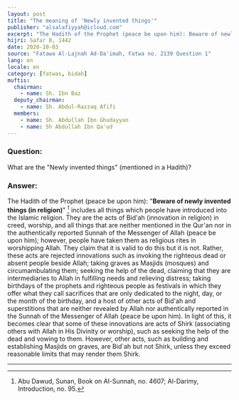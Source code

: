 ```yaml
---
layout: post
title: "The meaning of 'Newly invented things'"
publisher: "alsalafiyyah@icloud.com"
excerpt: "The Hadith of the Prophet (peace be upon him): Beware of newly invented things (in religion) includes all things which people have introduced into the Islamic religion."
hijri: Safar 8, 1442
date: 2020-10-03
source: "Fatawa Al-Lajnah Ad-Da'imah, Fatwa no. 2139 Question 1"
lang: en
locale: en
category: [fatwas, bidah]
muftis:
  chairman: 
    - name: Sh. Ibn Baz
  deputy_chairman:
    - name: Sh. Abdul-Razzaq Afifi
  members: 
    - name: Sh. Abdullah Ibn Ghudayyan
    - name: Sh Abdullah Ibn Qa'ud
---
```


### Question:
What are the "Newly invented things" (mentioned in a Hadith)?
 
### Answer:
The Hadith of the Prophet (peace be upon him): "**Beware of newly invented things (in religion)**" [^1] includes all things which people have introduced into the Islamic religion. They are the acts of Bid'ah (innovation in religion) in creed, worship, and all things that are neither mentioned in the Qur'an nor in the authentically reported Sunnah of the Messenger of Allah (peace be upon him); however, people have taken them as religious rites in worshipping Allah. They claim that it is valid to do this but it is not. Rather, these acts are rejected innovations such as invoking the righteous dead or absent people beside Allah; taking graves as Masjids (mosques) and circumambulating them; seeking the help of the dead, claiming that they are intermediaries to Allah in fulfilling needs and relieving distress; taking birthdays of the prophets and righteous people as festivals in which they offer what they call sacrifices that are only dedicated to the night, day, or the month of the birthday, and a host of other acts of Bid'ah and superstitions that are neither revealed by Allah nor authentically reported in the Sunnah of the Messenger of Allah (peace be upon him). In light of this, it becomes clear that some of these innovations are acts of Shirk (associating others with Allah in His Divinity or worship), such as seeking the help of the dead and vowing to them. However, other acts, such as building and establishing Masjids on graves, are Bid`ah but not Shirk, unless they exceed reasonable limits that may render them Shirk.

---

[^1]: Abu Dawud, Sunan, Book on Al-Sunnah, no. 4607; Al-Darimy, Introduction, no. 95.
